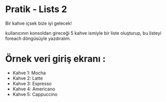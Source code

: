# Pratik - Lists 2
Bir kahve içsek bize iyi gelecek!

kullanıcının konsoldan gireceği 5 kahve ismiyle bir liste oluşturup, bu listeyi foreach döngüsüyle yazdıralım.

# Örnek veri giriş ekranı :
* Kahve 1: Mocha
* Kahve 2: Latte
* Kahve 3: Espresso
* Kahve 4: Americano
* Kahve 5: Cappuccino

